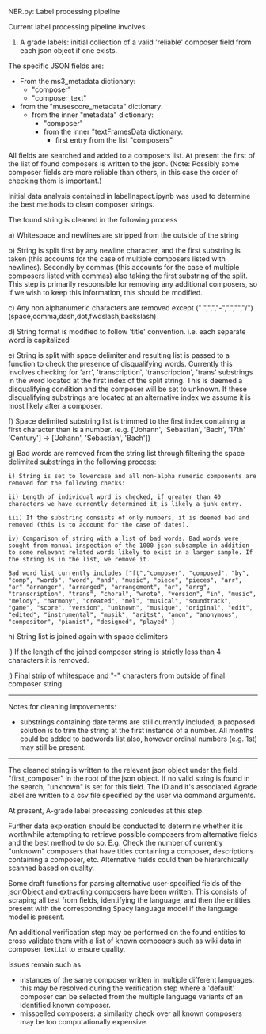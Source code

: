 NER.py: Label processing pipeline

Current label processing pipeline involves:

1) A grade labels: initial collection of a valid 'reliable' composer field from each json object if one exists. 

The specific JSON fields are:
- From the ms3_metadata dictionary:
    - "composer" 
    - "composer_text" 
- from the "musescore_metadata" dictionary:
    - from the inner "metadata" dictionary:
        - "composer"
        - from the inner "textFramesData dictionary:
            - first entry from the list "composers"

All fields are searched and added to a composers list. At present the first of the list of found composers is written to the json. (Note: Possibly some composer fields are more reliable than others, in this case the order of checking them is important.)

Initial data analysis contained in labelInspect.ipynb was used to determine the best methods to clean composer strings.

The found string is cleaned in the following process

a) Whitespace and newlines are stripped from the outside of the string

b) String is split first by any newline character, and the first substring is taken (this accounts for the case of multiple composers listed with newlines). Secondly by commas (this accounts for the case of multiple composers listed with commas) also taking the first substring of the split. 
This step is primarily responsible for removing any additional composers, so if we wish to keep this information, this should be modified.

c) Any non alphanumeric characters are removed except (" ",",","-",".","\","/") (space,comma,dash,dot,fwdslash,backslash)

d) String format is modified to follow 'title' convention. i.e. each separate word is capitalized

e) String is split with space delimiter and resulting list is passed to a function to check the presence of disqualifying words. Currently this involves  checking for 'arr', 'transcription', 'transcripcion', 'trans'  substrings in the word located at the first index of the split string. This is deemed a disqualifying condition and the composer will be set to unknown. If these disqualifying substrings are located at an alternative index we assume it is most likely after a composer.

f) Space delimited substring list is trimmed to the first index containing a first character than is a number. (e.g. ['Johann', 'Sebastian', 'Bach', '17th' 'Century'] -> ['Johann', 'Sebastian', 'Bach'])

g) Bad words are removed from the string list through filtering the space delimited substrings in the following process:

    i) String is set to lowercase and all non-alpha numeric components are removed for the following checks:

    ii) Length of individual word is checked, if greater than 40 characters we have currently determined it is likely a junk entry. 

    iii) If the substring consists of only numbers, it is deemed bad and removed (this is to account for the case of dates). 

    iv) Comparison of string with a list of bad words. Bad words were sought from manual inspection of the 1000 json subsample in addition to some relevant related words likely to exist in a larger sample. If the string is in the list, we remove it.

    Bad word list currently includes ["ft","composer", "composed", "by", "comp", "words", "word", "and", "music", "piece", "pieces", "arr", "ar" "arranger", "arranged", "arrangement", "ar", "arrg", "transcription", "trans", "choral", "wrote", "version", "in", "music", "melody", "harmony", "created", "mel", "musical", "soundtrack", "game", "score", "version", "unknown", "musique", "original", "edit", "edited", "instrumental", "musik", "aritst", "anon", "anonymous", "compositor", "pianist", "designed", "played" ]

h) String list is joined again with space delimiters

i) If the length of the joined composer string is strictly less than 4 characters it is removed. 

j) Final strip of whitespace and "-" characters from outside of final composer string

****
Notes for cleaning impovements:
- substrings containing date terms are still currently included, a proposed solution is to trim the string at the first instance of a number. All months could be added to badwords list also, however ordinal numbers (e.g. 1st) may still be present.
****

The cleaned string is written to the relevant json object under the field "first_composer" in the root of the json object. If no valid string is found in the search, "unknown" is set for this field. The ID and it's associated Agrade label are written to a csv file specified by the user via command arguments.

At present, A-grade label processing conlcudes at this step. 

Further data exploration should be conducted to determine whether it is worthwhile attempting to retrieve possible composers from alternative fields and the best method to do so. E.g. Check the number of currently "unknown" composers that have titles containing a composer, descriptions containing a composer, etc. Alternative fields could then be hierarchically scanned based on quality.

Some draft functions for parsing alternative user-specified fields of the jsonObject and extracting composers have been written. This consists of scraping all test from fields, identifying the language, and then the entities present with the corresponding Spacy language model if the language model is present. 

An additional verification step may be performed on the found entities to cross validate them with a list of known composers such as wiki data in composer_text.txt to ensure quality. 

Issues remain such as 
- instances of the same composer written in multiple different languages: this may be resolved during the verification step where a 'default' composer can be selected from the multiple language variants of an identified known composer.
- misspelled composers: a similarity check over all known composers may be too computationally expensive.



